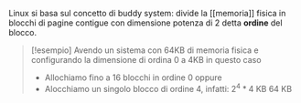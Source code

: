 Linux si basa sul concetto di buddy system: divide la [[memoria]] fisica in blocchi di pagine contigue con dimensione potenza di 2 detta **ordine** del blocco.


>[!esempio]
Avendo un sistema con 64KB di memoria fisica e configurando la dimensione di ordina 0 a 4KB in questo caso
>- Allochiamo fino a 16 blocchi in ordine 0 oppure
>- Alocchiamo un singolo blocco di ordine 4, infatti: $2^4 * 4$ KB $64$ KB

